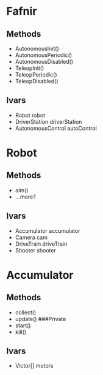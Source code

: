 Fafnir
======
Methods
-------
  * AutonomousInit()
  * AutonomousPeriodic()
  * AutonomousDisabled()
  * TeleopInit()
  * TeleopPeriodic()
  * TeleopDisabled()

Ivars
-----
  * Robot robot
  * DriverStation driverStation
  * AutonomousControl autoControl

Robot
=====
Methods
-------
  * aim()
  * ...more?

Ivars
-----
  * Accumulator accumulator
  * Camera cam
  * DriveTrain driveTrain
  * Shooter shooter

Accumulator
===========
Methods
-------
  * collect()
  * update()
###Private
  * start()
  * kill()

Ivars
-----
  * Victor[] motors
